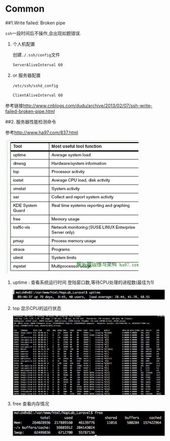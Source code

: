 # Common

##1.Write failed: Broken pipe

`ssh`一段时间后不操作,会出现如题错误.

1. 个人机配置

    创建`./.ssh/config`文件
    
    ```bash
    ServerAliveInterval 60
    ```
    
2. or 服务器配置

    `/etc/ssh/sshd_config`
    
    ```bash
    ClientAliveInterval 60
    ```
    
参考链接<http://www.cnblogs.com/dudu/archive/2013/02/07/ssh-write-failed-broken-pipe.html>

##2. 服务器性能检测命令

参考<http://www.ha97.com/837.html>

![性能命令](QQ20160129-2.png)

1. uptime : 查看系统运行时间 登陆窗口数,等待CPU处理的进程数(最佳为1)

    ![uptime](QQ20160129-3.png)
2. top 显示CPU的运行状态

    ![top](QQ20160129-5.png)
3. free 查看内存情况

    ![free](QQ20160129-6.png)

